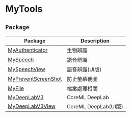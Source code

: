 # MyTools
## ```Package```
|Package|Description|
|---|---|
|[MyAuthenticator](./MyAuthenticator)|生物辨識|
|[MySpeech](./MySpeech/MySpeech.md)|語音辨識|
|[MySpeechView](./MySpeech/MySpeechView.md)|語音辨識(UI版)|
|[MyPreventScreenShot](./MyPreventScreenShot/MyPreventScreenShot.md)|防止螢幕截圖|
|[MyFile](./MyFile/MyFile.md)|檔案處理相關|
|[MyDeepLabV3](./MyFile/MyDeepLabV3.md)|CoreML DeepLab|
|[MyDeepLabV3View](./MyFile/MyDeepLabV3View.md)|CoreML DeepLab(UI版)|

